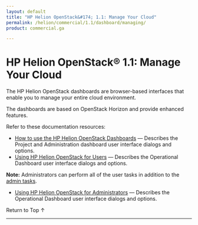 ```yaml
---
layout: default
title: "HP Helion OpenStack&#174; 1.1: Manage Your Cloud"
permalink: /helion/commercial/1.1/dashboard/managing/
product: commercial.ga

---
```

<!--UNDER REVISION-->

<script>

function PageRefresh {
onLoad="window.refresh"
}

PageRefresh();

</script>

<!-- <p style="font-size: small;"> <a href="/helion/commercial/1.1/ga1/install/">&#9664; PREV</a> | <a href="/helion/commercial/1.1/ga1/install-overview/">&#9650; UP</a> | <a href="/helion/commercial/1.1/ga1/">NEXT &#9654;</a> </p> -->

# HP Helion OpenStack&#174; 1.1: Manage Your Cloud

The HP Helion OpenStack dashboards are browser-based interfaces that enable you to manage your entire cloud environment. 

The dashboards are based on OpenStack Horizon and provide enhanced features.

Refer to these documentation resources:

<!-- Will we have this in Community
* [HP Helion OpenStack Community Troubleshooting](/helion/community/manage/troubleshooting/) &#8212; Provides tips to help you troubleshoot issues you may encounter with HP Helion OpenStack Community. -->

* <a href="/helion/openstack/1.1/dashboard/how-works/">How to use the HP Helion OpenStack Dashboards</a> &#8212; Describes the Project and Administration dashboard user interface dialogs and options. 
* <a href="/helion/commercial/1.1/dashboard/managing/nonadmin/">Using HP Helion OpenStack for Users</a> &#8212; Describes the Operational Dashboard user interface dialogs and options.

**Note:** Administrators can perform all of the user tasks in addition to the <a href="/helion/commercial/1.1/dashboard/managing/admin/">admin tasks</a>.

* <a href="/helion/commercial/1.1/dashboard/managing/admin/">Using HP Helion OpenStack for Administrators</a> &#8212; Describes the Operational Dashboard user interface dialogs and options.

<!--
* [HP Helion OpenStack: Building Images](/helion/commercial/1.1/manage/image-builder/) &#8212; Shows you how to use Disk Image Builder to create images for the HP Helion OpenStack.

* [HP Helion OpenStack: Backup and Restore](/helion/commercial/1.1/manage/backup-process/) &#8212; Explains how to backup and restore the components of the HP Helion OpenStack Management Host. -->

<a href="#top" style="padding:14px 0px 14px 0px; text-decoration: none;"> Return to Top &#8593; </a>


----
